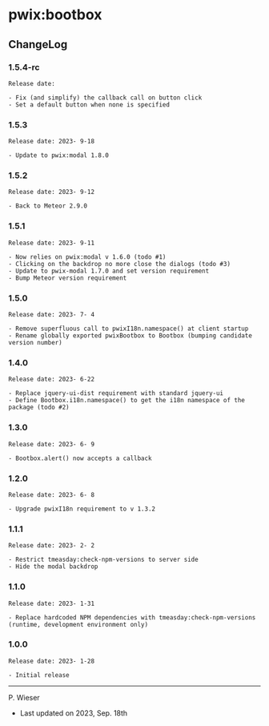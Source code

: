 # pwix:bootbox

## ChangeLog

### 1.5.4-rc

    Release date: 

    - Fix (and simplify) the callback call on button click
    - Set a default button when none is specified

### 1.5.3

    Release date: 2023- 9-18

    - Update to pwix:modal 1.8.0

### 1.5.2

    Release date: 2023- 9-12

    - Back to Meteor 2.9.0

### 1.5.1

    Release date: 2023- 9-11

    - Now relies on pwix:modal v 1.6.0 (todo #1)
    - Clicking on the backdrop no more close the dialogs (todo #3)
    - Update to pwix-modal 1.7.0 and set version requirement
    - Bump Meteor version requirement

### 1.5.0

    Release date: 2023- 7- 4

    - Remove superfluous call to pwixI18n.namespace() at client startup
    - Rename globally exported pwixBootbox to Bootbox (bumping candidate version number)

### 1.4.0

    Release date: 2023- 6-22

    - Replace jquery-ui-dist requirement with standard jquery-ui
    - Define Bootbox.i18n.namespace() to get the i18n namespace of the package (todo #2)

### 1.3.0

    Release date: 2023- 6- 9

    - Bootbox.alert() now accepts a callback

### 1.2.0

    Release date: 2023- 6- 8

    - Upgrade pwixI18n requirement to v 1.3.2

### 1.1.1

    Release date: 2023- 2- 2

    - Restrict tmeasday:check-npm-versions to server side
    - Hide the modal backdrop

### 1.1.0

    Release date: 2023- 1-31

    - Replace hardcoded NPM dependencies with tmeasday:check-npm-versions (runtime, development environment only)

### 1.0.0

    Release date: 2023- 1-28

    - Initial release

---
P. Wieser
- Last updated on 2023, Sep. 18th
